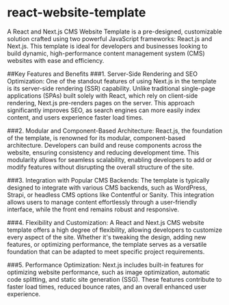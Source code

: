 # react-website-template
 A React and Next.js CMS Website Template is a pre-designed, customizable solution crafted using two powerful JavaScript frameworks: React.js and Next.js. This template is ideal for developers and businesses looking to build dynamic, high-performance content management system (CMS) websites with ease and efficiency.

##Key Features and Benefits
###1. Server-Side Rendering and SEO Optimization:
One of the standout features of using Next.js in the template is its server-side rendering (SSR) capability. Unlike traditional single-page applications (SPAs) built solely with React, which rely on client-side rendering, Next.js pre-renders pages on the server. This approach significantly improves SEO, as search engines can more easily index content, and users experience faster load times.

###2. Modular and Component-Based Architecture:
React.js, the foundation of the template, is renowned for its modular, component-based architecture. Developers can build and reuse components across the website, ensuring consistency and reducing development time. This modularity allows for seamless scalability, enabling developers to add or modify features without disrupting the overall structure of the site.

###3. Integration with Popular CMS Backends:
The template is typically designed to integrate with various CMS backends, such as WordPress, Strapi, or headless CMS options like Contentful or Sanity. This integration allows users to manage content effortlessly through a user-friendly interface, while the front end remains robust and responsive.

###4. Flexibility and Customization:
A React and Next.js CMS website template offers a high degree of flexibility, allowing developers to customize every aspect of the site. Whether it's tweaking the design, adding new features, or optimizing performance, the template serves as a versatile foundation that can be adapted to meet specific project requirements.

###5. Performance Optimization:
Next.js includes built-in features for optimizing website performance, such as image optimization, automatic code splitting, and static site generation (SSG). These features contribute to faster load times, reduced bounce rates, and an overall enhanced user experience.
